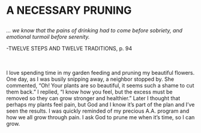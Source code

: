 # <p class='center'>A NECESSARY PRUNING</p>

<em>… we know that the pains of drinking had to come before sobriety, and emotional turmoil before serenity.</em>
<br/>
<p class='right'>-TWELVE STEPS AND TWELVE TRADITIONS, p. 94</p>

<br><br>
I love spending time in my garden feeding and pruning my beautiful flowers. One day, as I was busily snipping away, a neighbor stopped by. She commented, “Oh! Your plants are so beautiful, it seems such a shame to cut them back.” I replied, “I know how you feel, but the excess must be removed so they can grow stronger and healthier.” Later I thought that perhaps my plants feel pain, but God and I know it’s part of the plan and I’ve seen the results. I was quickly reminded of my precious A.A. program and how we all grow through pain. I ask God to prune me when it’s time, so I can grow.

